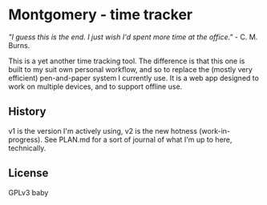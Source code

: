 Montgomery - time tracker
=========================

_"I guess this is the end. I just wish I'd spent more time at the office."_ - C. M. Burns.

This is a yet another time tracking tool. The difference is that this one is built to my suit own personal workflow, and so to replace the (mostly very efficient) pen-and-paper system I currently use. It is a web app designed to work on multiple devices, and to support offline use.

## History
v1 is the version I'm actively using, v2 is the new hotness (work-in-progress). See PLAN.md for a sort of journal of what I'm up to here, technically.

## License
GPLv3 baby
